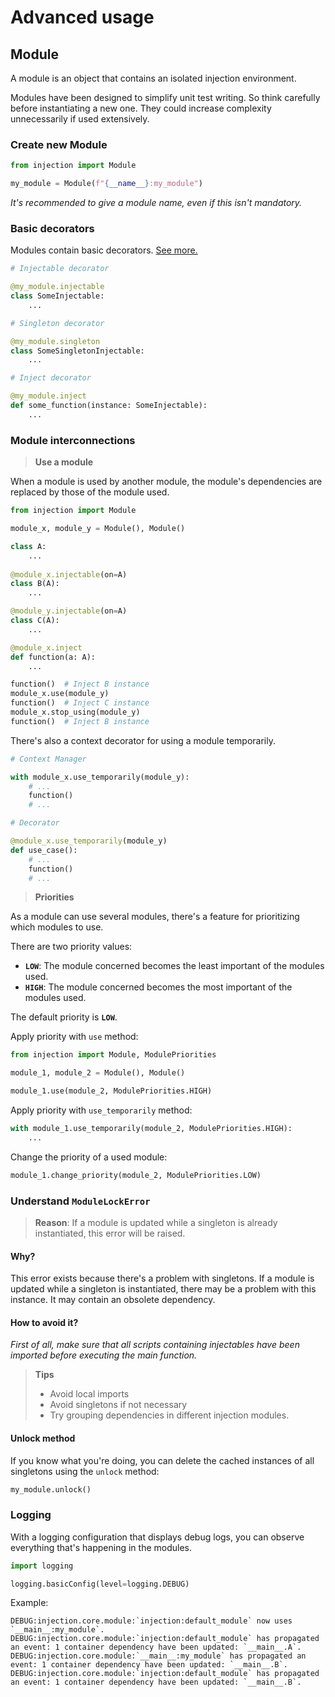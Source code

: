 # Advanced usage

## Module

A module is an object that contains an isolated injection environment.

Modules have been designed to simplify unit test writing. So think carefully before instantiating a new one. They could
increase complexity unnecessarily if used extensively.

### Create new Module

```python
from injection import Module

my_module = Module(f"{__name__}:my_module")
```

_It's recommended to give a module name, even if this isn't mandatory._

### Basic decorators

Modules contain basic decorators. [See more.](basic-usage.md)

```python
# Injectable decorator

@my_module.injectable
class SomeInjectable:
    ...

# Singleton decorator

@my_module.singleton
class SomeSingletonInjectable:
    ...

# Inject decorator

@my_module.inject
def some_function(instance: SomeInjectable):
    ...
```

### Module interconnections

> **Use a module**

When a module is used by another module, the module's dependencies are replaced by those of the module used. 

```python
from injection import Module

module_x, module_y = Module(), Module()

class A:
    ...
    
@module_x.injectable(on=A)
class B(A):
    ...

@module_y.injectable(on=A)
class C(A):
    ...

@module_x.inject
def function(a: A):
    ...

function()  # Inject B instance
module_x.use(module_y)
function()  # Inject C instance
module_x.stop_using(module_y)
function()  # Inject B instance
```

There's also a context decorator for using a module temporarily.

```python
# Context Manager

with module_x.use_temporarily(module_y):
    # ...
    function()
    # ...

# Decorator

@module_x.use_temporarily(module_y)
def use_case():
    # ...
    function()
    # ...
```

> **Priorities**

As a module can use several modules, there's a feature for prioritizing which modules to use.

There are two priority values:
* **`LOW`**: The module concerned becomes the least important of the modules used.
* **`HIGH`**: The module concerned becomes the most important of the modules used.

The default priority is **`LOW`**.

Apply priority with `use` method:

```python
from injection import Module, ModulePriorities

module_1, module_2 = Module(), Module()

module_1.use(module_2, ModulePriorities.HIGH)
```

Apply priority with `use_temporarily` method:

```python
with module_1.use_temporarily(module_2, ModulePriorities.HIGH):
    ...
```

Change the priority of a used module:

```python
module_1.change_priority(module_2, ModulePriorities.LOW)
```

### Understand `ModuleLockError`

> **Reason**: If a module is updated while a singleton is already instantiated, this error will be raised.

#### Why?

This error exists because there's a problem with singletons. If a module is updated while a singleton is instantiated, 
there may be a problem with this instance. It may contain an obsolete dependency.

#### How to avoid it?

_First of all, make sure that all scripts containing injectables have been imported before executing the main function._

> **Tips**
> * Avoid local imports
> * Avoid singletons if not necessary 
> * Try grouping dependencies in different injection modules.

#### Unlock method

If you know what you're doing, you can delete the cached instances of all singletons using the `unlock` method:

```python
my_module.unlock()
```

### Logging

With a logging configuration that displays debug logs, you can observe everything that's happening in the modules.

```python
import logging

logging.basicConfig(level=logging.DEBUG)
```

Example:

```
DEBUG:injection.core.module:`injection:default_module` now uses `__main__:my_module`.
DEBUG:injection.core.module:`injection:default_module` has propagated an event: 1 container dependency have been updated: `__main__.A`.
DEBUG:injection.core.module:`__main__:my_module` has propagated an event: 1 container dependency have been updated: `__main__.B`.
DEBUG:injection.core.module:`injection:default_module` has propagated an event: 1 container dependency have been updated: `__main__.B`.
```
